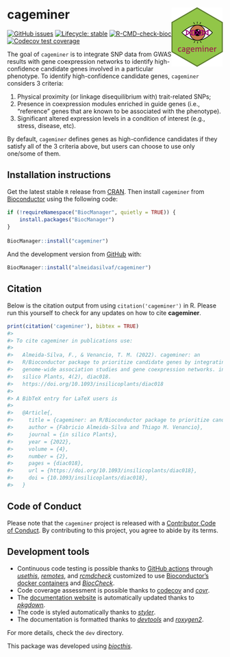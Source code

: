 
<!-- README.md is generated from README.Rmd. Please edit that file -->

# cageminer <img src='man/figures/logo.png' align="right" height="139" />

<!-- badges: start -->

[![GitHub
issues](https://img.shields.io/github/issues/almeidasilvaf/cageminer)](https://github.com/almeidasilvaf/cageminer/issues)
[![Lifecycle:
stable](https://img.shields.io/badge/lifecycle-stable-brightgreen.svg)](https://lifecycle.r-lib.org/articles/stages.html#stable)
[![R-CMD-check-bioc](https://github.com/almeidasilvaf/cageminer/workflows/R-CMD-check-bioc/badge.svg)](https://github.com/almeidasilvaf/cageminer/actions)
[![Codecov test
coverage](https://codecov.io/gh/almeidasilvaf/cageminer/branch/master/graph/badge.svg)](https://codecov.io/gh/almeidasilvaf/cageminer?branch=master)
<!-- badges: end -->

The goal of `cageminer` is to integrate SNP data from GWAS results with
gene coexpression networks to identify high-confidence candidate genes
involved in a particular phenotype. To identify high-confidence
candidate genes, `cageminer` considers 3 criteria:

1.  Physical proximity (or linkage disequilibrium with) trait-related
    SNPs;
2.  Presence in coexpression modules enriched in guide genes (i.e.,
    “reference” genes that are known to be associated with the
    phenotype).
3.  Significant altered expression levels in a condition of interest
    (e.g., stress, disease, etc).

By default, `cageminer` defines genes as high-confidence candidates if
they satisfy all of the 3 criteria above, but users can choose to use
only one/some of them.

## Installation instructions

Get the latest stable `R` release from
[CRAN](http://cran.r-project.org/). Then install `cageminer` from
[Bioconductor](http://bioconductor.org/) using the following code:

``` r
if (!requireNamespace("BiocManager", quietly = TRUE)) {
    install.packages("BiocManager")
}

BiocManager::install("cageminer")
```

And the development version from
[GitHub](https://github.com/almeidasilvaf/cageminer) with:

``` r
BiocManager::install("almeidasilvaf/cageminer")
```

## Citation

Below is the citation output from using `citation('cageminer')` in R.
Please run this yourself to check for any updates on how to cite
**cageminer**.

``` r
print(citation('cageminer'), bibtex = TRUE)
#> 
#> To cite cageminer in publications use:
#> 
#>   Almeida-Silva, F., & Venancio, T. M. (2022). cageminer: an
#>   R/Bioconductor package to prioritize candidate genes by integrating
#>   genome-wide association studies and gene coexpression networks. in
#>   silico Plants, 4(2), diac018.
#>   https://doi.org/10.1093/insilicoplants/diac018
#> 
#> A BibTeX entry for LaTeX users is
#> 
#>   @Article{,
#>     title = {cageminer: an R/Bioconductor package to prioritize candidate genes by integrating genome-wide association studies and gene coexpression networks},
#>     author = {Fabricio Almeida-Silva and Thiago M. Venancio},
#>     journal = {in silico Plants},
#>     year = {2022},
#>     volume = {4},
#>     number = {2},
#>     pages = {diac018},
#>     url = {https://doi.org/10.1093/insilicoplants/diac018},
#>     doi = {10.1093/insilicoplants/diac018},
#>   }
```

## Code of Conduct

Please note that the `cageminer` project is released with a [Contributor
Code of Conduct](http://bioconductor.org/about/code-of-conduct/). By
contributing to this project, you agree to abide by its terms.

## Development tools

-   Continuous code testing is possible thanks to [GitHub
    actions](https://www.tidyverse.org/blog/2020/04/usethis-1-6-0/)
    through *[usethis](https://CRAN.R-project.org/package=usethis)*,
    *[remotes](https://CRAN.R-project.org/package=remotes)*, and
    *[rcmdcheck](https://CRAN.R-project.org/package=rcmdcheck)*
    customized to use [Bioconductor’s docker
    containers](https://www.bioconductor.org/help/docker/) and
    *[BiocCheck](https://bioconductor.org/packages/3.15/BiocCheck)*.
-   Code coverage assessment is possible thanks to
    [codecov](https://codecov.io/gh) and
    *[covr](https://CRAN.R-project.org/package=covr)*.
-   The [documentation
    website](http://almeidasilvaf.github.io/cageminer) is automatically
    updated thanks to
    *[pkgdown](https://CRAN.R-project.org/package=pkgdown)*.
-   The code is styled automatically thanks to
    *[styler](https://CRAN.R-project.org/package=styler)*.
-   The documentation is formatted thanks to
    *[devtools](https://CRAN.R-project.org/package=devtools)* and
    *[roxygen2](https://CRAN.R-project.org/package=roxygen2)*.

For more details, check the `dev` directory.

This package was developed using
*[biocthis](https://bioconductor.org/packages/3.15/biocthis)*.
